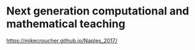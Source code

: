 # Next generation computational and mathematical teaching

https://mikecroucher.github.io/Naples_2017/
